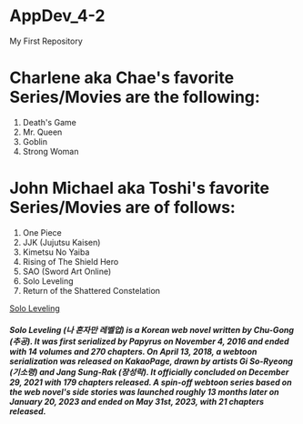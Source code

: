 # AppDev_4-2
My First Repository

# Charlene aka Chae's favorite Series/Movies are the following:

<ol>
  <li> Death's Game </li>
  <li> Mr. Queen </li>
  <li> Goblin </li>
  <li> Strong Woman </li>
</ol>


# John Michael aka Toshi's favorite Series/Movies are of follows:

<ol>
  <li> One Piece </li>
  <li> JJK (Jujutsu Kaisen) </li>
  <li> Kimetsu No Yaiba </li>
  <li> Rising of The Shield Hero </li>
  <li> SAO (Sword Art Online) </li>
  <li> Solo Leveling </li>
  <li> Return of the Shattered Constelation </li>
</ol>

[Solo Leveling](#[Solo-Leveling](https://solo-leveling.fandom.com/wiki/Solo_Leveling_Wiki))
<h5><i>Solo Leveling (나 혼자만 레벨업) is a Korean web novel written by Chu-Gong (추공). It was first serialized by Papyrus on November 4, 2016 and ended with 14 volumes and 270 chapters. On April 13, 2018, a webtoon serialization was released on KakaoPage, drawn by artists Gi So-Ryeong (기소령) and Jang Sung-Rak (장성락). It officially concluded on December 29, 2021 with 179 chapters released. A spin-off webtoon series based on the web novel's side stories was launched roughly 13 months later on January 20, 2023 and ended on May 31st, 2023, with 21 chapters released.</h5></i>

